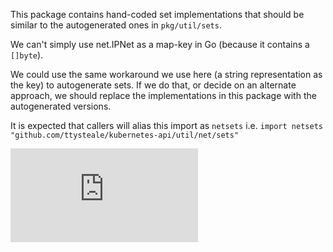 This package contains hand-coded set implementations that should be similar to
the autogenerated ones in `pkg/util/sets`.

We can't simply use net.IPNet as a map-key in Go (because it contains a
`[]byte`).

We could use the same workaround we use here (a string representation as the
key) to autogenerate sets.  If we do that, or decide on an alternate approach,
we should replace the implementations in this package with the autogenerated
versions.

It is expected that callers will alias this import as `netsets`
i.e. `import netsets "github.com/ttysteale/kubernetes-api/util/net/sets"`



[![Analytics](https://kubernetes-site.appspot.com/UA-36037335-10/GitHub/pkg/util/net/sets/README.md?pixel)]()
